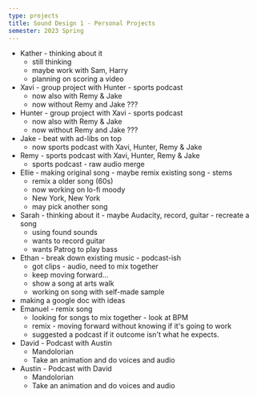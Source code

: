 ```yaml
---
type: projects
title: Sound Design 1 - Personal Projects
semester: 2023 Spring
---
```


- Kather - thinking about it
  - still thinking
  - maybe work with Sam, Harry
  - planning on scoring a video
- Xavi - group project with Hunter - sports podcast
  - now also with Remy & Jake
  - now without Remy and Jake ???
- Hunter - group project with Xavi - sports podcast
  - now also with Remy & Jake
  - now without Remy and Jake ???
- Jake - beat with ad-libs on top
  - now sports podcast with Xavi, Hunter, Remy & Jake
- Remy - sports podcast with Xavi, Hunter, Remy & Jake
  - sports podcast - raw audio merge
- Ellie - making original song - maybe remix existing song - stems
  - remix a older song (60s)
  - now working on lo-fi moody
  - New York, New York
  - may pick another song
- Sarah - thinking about it - maybe Audacity, record, guitar - recreate a song
  - using found sounds
  - wants to record guitar
  - wants Patrog to play bass
- Ethan - break down existing music - podcast-ish
  - got clips - audio, need to mix together
  - keep moving forward...
  - show a song at arts walk
  - working on song with self-made sample
- making a google doc with ideas
- Emanuel - remix song
  - looking for songs to mix together - look at BPM
  - remix - moving forward without knowing if it's going to work
  - suggested a podcast if it outcome isn't what he expects.
- David - Podcast with Austin
  - Mandolorian
  - Take an animation and do voices and audio
- Austin - Podcast with David
  - Mandolorian
  - Take an animation and do voices and audio
